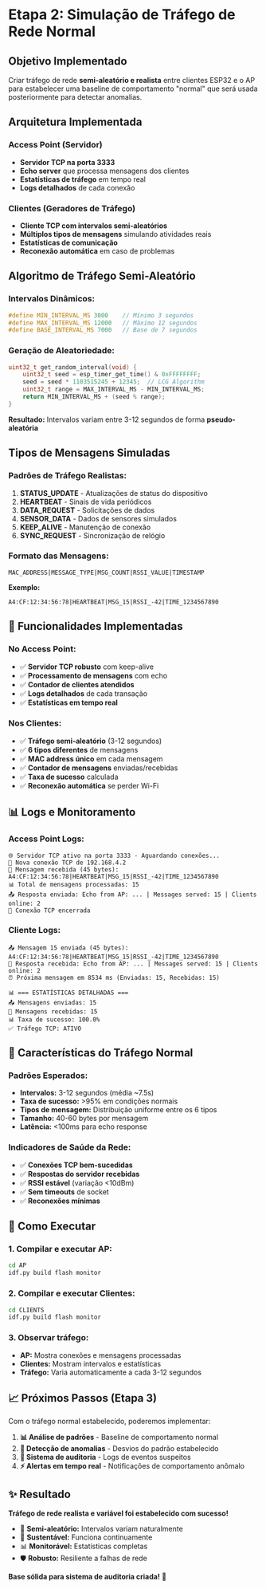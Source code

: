 # Etapa 2: Simulação de Tráfego de Rede Normal

## Objetivo Implementado

Criar tráfego de rede **semi-aleatório e realista** entre clientes ESP32 e o AP para estabelecer uma baseline de comportamento "normal" que será usada posteriormente para detectar anomalias.

## Arquitetura Implementada

### **Access Point (Servidor)**
- **Servidor TCP na porta 3333**
- **Echo server** que processa mensagens dos clientes
- **Estatísticas de tráfego** em tempo real
- **Logs detalhados** de cada conexão

### **Clientes (Geradores de Tráfego)**
- **Cliente TCP com intervalos semi-aleatórios**
- **Múltiplos tipos de mensagens** simulando atividades reais
- **Estatísticas de comunicação**
- **Reconexão automática** em caso de problemas

## Algoritmo de Tráfego Semi-Aleatório

### **Intervalos Dinâmicos:**
```c
#define MIN_INTERVAL_MS 3000    // Mínimo 3 segundos
#define MAX_INTERVAL_MS 12000   // Máximo 12 segundos
#define BASE_INTERVAL_MS 7000   // Base de 7 segundos
```

### **Geração de Aleatoriedade:**
```c
uint32_t get_random_interval(void) {
    uint32_t seed = esp_timer_get_time() & 0xFFFFFFFF;
    seed = seed * 1103515245 + 12345;  // LCG Algorithm
    uint32_t range = MAX_INTERVAL_MS - MIN_INTERVAL_MS;
    return MIN_INTERVAL_MS + (seed % range);
}
```

**Resultado:** Intervalos variam entre 3-12 segundos de forma **pseudo-aleatória**

## Tipos de Mensagens Simuladas

### **Padrões de Tráfego Realistas:**
1. **STATUS_UPDATE** - Atualizações de status do dispositivo
2. **HEARTBEAT** - Sinais de vida periódicos
3. **DATA_REQUEST** - Solicitações de dados
4. **SENSOR_DATA** - Dados de sensores simulados
5. **KEEP_ALIVE** - Manutenção de conexão
6. **SYNC_REQUEST** - Sincronização de relógio

### **Formato das Mensagens:**
```
MAC_ADDRESS|MESSAGE_TYPE|MSG_COUNT|RSSI_VALUE|TIMESTAMP
```

**Exemplo:**
```
A4:CF:12:34:56:78|HEARTBEAT|MSG_15|RSSI_-42|TIME_1234567890
```

## 🔧 Funcionalidades Implementadas

### **No Access Point:**
- ✅ **Servidor TCP robusto** com keep-alive
- ✅ **Processamento de mensagens** com echo
- ✅ **Contador de clientes atendidos**
- ✅ **Logs detalhados** de cada transação
- ✅ **Estatísticas em tempo real**

### **Nos Clientes:**
- ✅ **Tráfego semi-aleatório** (3-12 segundos)
- ✅ **6 tipos diferentes** de mensagens
- ✅ **MAC address único** em cada mensagem
- ✅ **Contador de mensagens** enviadas/recebidas
- ✅ **Taxa de sucesso** calculada
- ✅ **Reconexão automática** se perder Wi-Fi

## 📊 Logs e Monitoramento

### **Access Point Logs:**
```
🌐 Servidor TCP ativo na porta 3333 - Aguardando conexões...
🔗 Nova conexão TCP de 192.168.4.2
📨 Mensagem recebida (45 bytes): A4:CF:12:34:56:78|HEARTBEAT|MSG_15|RSSI_-42|TIME_1234567890
📊 Total de mensagens processadas: 15
📤 Resposta enviada: Echo from AP: ... | Messages served: 15 | Clients online: 2
🔌 Conexão TCP encerrada
```

### **Cliente Logs:**
```
📤 Mensagem 15 enviada (45 bytes): A4:CF:12:34:56:78|HEARTBEAT|MSG_15|RSSI_-42|TIME_1234567890
📨 Resposta recebida: Echo from AP: ... | Messages served: 15 | Clients online: 2
⏰ Próxima mensagem em 8534 ms (Enviadas: 15, Recebidas: 15)

📊 === ESTATÍSTICAS DETALHADAS ===
📤 Mensagens enviadas: 15
📨 Mensagens recebidas: 15
📊 Taxa de sucesso: 100.0%
✅ Tráfego TCP: ATIVO
```

## 🎯 Características do Tráfego Normal

### **Padrões Esperados:**
- **Intervalos:** 3-12 segundos (média ~7.5s)
- **Taxa de sucesso:** >95% em condições normais
- **Tipos de mensagem:** Distribuição uniforme entre os 6 tipos
- **Tamanho:** 40-60 bytes por mensagem
- **Latência:** <100ms para echo response

### **Indicadores de Saúde da Rede:**
- ✅ **Conexões TCP bem-sucedidas**
- ✅ **Respostas do servidor recebidas**
- ✅ **RSSI estável** (variação <10dBm)
- ✅ **Sem timeouts** de socket
- ✅ **Reconexões mínimas**

## 🚀 Como Executar

### **1. Compilar e executar AP:**
```bash
cd AP
idf.py build flash monitor
```

### **2. Compilar e executar Clientes:**
```bash
cd CLIENTS  
idf.py build flash monitor
```

### **3. Observar tráfego:**
- **AP:** Mostra conexões e mensagens processadas
- **Clientes:** Mostram intervalos e estatísticas
- **Tráfego:** Varia automaticamente a cada 3-12 segundos

## 📈 Próximos Passos (Etapa 3)

Com o tráfego normal estabelecido, poderemos implementar:

1. **📊 Análise de padrões** - Baseline de comportamento normal
2. **🚨 Detecção de anomalias** - Desvios do padrão estabelecido
3. **📝 Sistema de auditoria** - Logs de eventos suspeitos
4. **⚡ Alertas em tempo real** - Notificações de comportamento anômalo

## ✨ Resultado

**Tráfego de rede realista e variável foi estabelecido com sucesso!** 

- 🎲 **Semi-aleatório:** Intervalos variam naturalmente
- 🔄 **Sustentável:** Funciona continuamente
- 📊 **Monitorável:** Estatísticas completas
- 🛡️ **Robusto:** Resiliente a falhas de rede

**Base sólida para sistema de auditoria criada!** 🎉
